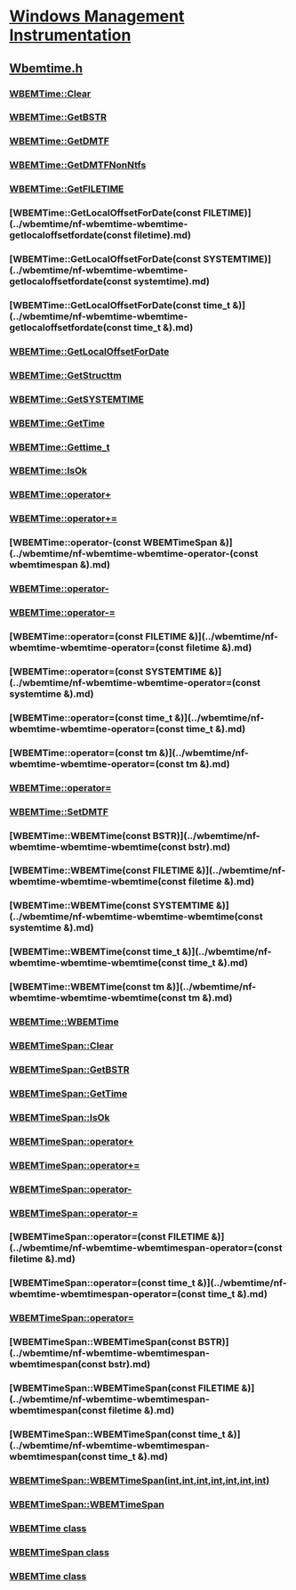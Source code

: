 # [Windows Management Instrumentation](../_wmi/index.md)
## [Wbemtime.h](index.md)
### [WBEMTime::Clear](../wbemtime/nf-wbemtime-wbemtime-clear.md)
### [WBEMTime::GetBSTR](../wbemtime/nf-wbemtime-wbemtime-getbstr.md)
### [WBEMTime::GetDMTF](../wbemtime/nf-wbemtime-wbemtime-getdmtf.md)
### [WBEMTime::GetDMTFNonNtfs](../wbemtime/nf-wbemtime-wbemtime-getdmtfnonntfs.md)
### [WBEMTime::GetFILETIME](../wbemtime/nf-wbemtime-wbemtime-getfiletime.md)
### [WBEMTime::GetLocalOffsetForDate(const FILETIME)](../wbemtime/nf-wbemtime-wbemtime-getlocaloffsetfordate(const filetime).md)
### [WBEMTime::GetLocalOffsetForDate(const SYSTEMTIME)](../wbemtime/nf-wbemtime-wbemtime-getlocaloffsetfordate(const systemtime).md)
### [WBEMTime::GetLocalOffsetForDate(const time_t &)](../wbemtime/nf-wbemtime-wbemtime-getlocaloffsetfordate(const time_t &).md)
### [WBEMTime::GetLocalOffsetForDate](../wbemtime/nf-wbemtime-wbemtime-getlocaloffsetfordate.md)
### [WBEMTime::GetStructtm](../wbemtime/nf-wbemtime-wbemtime-getstructtm.md)
### [WBEMTime::GetSYSTEMTIME](../wbemtime/nf-wbemtime-wbemtime-getsystemtime.md)
### [WBEMTime::GetTime](../wbemtime/nf-wbemtime-wbemtime-gettime.md)
### [WBEMTime::Gettime_t](../wbemtime/nf-wbemtime-wbemtime-gettime_t.md)
### [WBEMTime::IsOk](../wbemtime/nf-wbemtime-wbemtime-isok.md)
### [WBEMTime::operator+](../wbemtime/nf-wbemtime-wbemtime-operator+.md)
### [WBEMTime::operator+=](../wbemtime/nf-wbemtime-wbemtime-operator+=.md)
### [WBEMTime::operator-(const WBEMTimeSpan &)](../wbemtime/nf-wbemtime-wbemtime-operator-(const wbemtimespan &).md)
### [WBEMTime::operator-](../wbemtime/nf-wbemtime-wbemtime-operator-.md)
### [WBEMTime::operator-=](../wbemtime/nf-wbemtime-wbemtime-operator-=.md)
### [WBEMTime::operator=(const FILETIME &)](../wbemtime/nf-wbemtime-wbemtime-operator=(const filetime &).md)
### [WBEMTime::operator=(const SYSTEMTIME &)](../wbemtime/nf-wbemtime-wbemtime-operator=(const systemtime &).md)
### [WBEMTime::operator=(const time_t &)](../wbemtime/nf-wbemtime-wbemtime-operator=(const time_t &).md)
### [WBEMTime::operator=(const tm &)](../wbemtime/nf-wbemtime-wbemtime-operator=(const tm &).md)
### [WBEMTime::operator=](../wbemtime/nf-wbemtime-wbemtime-operator=.md)
### [WBEMTime::SetDMTF](../wbemtime/nf-wbemtime-wbemtime-setdmtf.md)
### [WBEMTime::WBEMTime(const BSTR)](../wbemtime/nf-wbemtime-wbemtime-wbemtime(const bstr).md)
### [WBEMTime::WBEMTime(const FILETIME &)](../wbemtime/nf-wbemtime-wbemtime-wbemtime(const filetime &).md)
### [WBEMTime::WBEMTime(const SYSTEMTIME &)](../wbemtime/nf-wbemtime-wbemtime-wbemtime(const systemtime &).md)
### [WBEMTime::WBEMTime(const time_t &)](../wbemtime/nf-wbemtime-wbemtime-wbemtime(const time_t &).md)
### [WBEMTime::WBEMTime(const tm &)](../wbemtime/nf-wbemtime-wbemtime-wbemtime(const tm &).md)
### [WBEMTime::WBEMTime](../wbemtime/nf-wbemtime-wbemtime-wbemtime.md)
### [WBEMTimeSpan::Clear](../wbemtime/nf-wbemtime-wbemtimespan-clear.md)
### [WBEMTimeSpan::GetBSTR](../wbemtime/nf-wbemtime-wbemtimespan-getbstr.md)
### [WBEMTimeSpan::GetTime](../wbemtime/nf-wbemtime-wbemtimespan-gettime.md)
### [WBEMTimeSpan::IsOk](../wbemtime/nf-wbemtime-wbemtimespan-isok.md)
### [WBEMTimeSpan::operator+](../wbemtime/nf-wbemtime-wbemtimespan-operator+.md)
### [WBEMTimeSpan::operator+=](../wbemtime/nf-wbemtime-wbemtimespan-operator+=.md)
### [WBEMTimeSpan::operator-](../wbemtime/nf-wbemtime-wbemtimespan-operator-.md)
### [WBEMTimeSpan::operator-=](../wbemtime/nf-wbemtime-wbemtimespan-operator-=.md)
### [WBEMTimeSpan::operator=(const FILETIME &)](../wbemtime/nf-wbemtime-wbemtimespan-operator=(const filetime &).md)
### [WBEMTimeSpan::operator=(const time_t &)](../wbemtime/nf-wbemtime-wbemtimespan-operator=(const time_t &).md)
### [WBEMTimeSpan::operator=](../wbemtime/nf-wbemtime-wbemtimespan-operator=.md)
### [WBEMTimeSpan::WBEMTimeSpan(const BSTR)](../wbemtime/nf-wbemtime-wbemtimespan-wbemtimespan(const bstr).md)
### [WBEMTimeSpan::WBEMTimeSpan(const FILETIME &)](../wbemtime/nf-wbemtime-wbemtimespan-wbemtimespan(const filetime &).md)
### [WBEMTimeSpan::WBEMTimeSpan(const time_t &)](../wbemtime/nf-wbemtime-wbemtimespan-wbemtimespan(const time_t &).md)
### [WBEMTimeSpan::WBEMTimeSpan(int,int,int,int,int,int,int)](../wbemtime/nf-wbemtime-wbemtimespan-wbemtimespan(int,int,int,int,int,int,int).md)
### [WBEMTimeSpan::WBEMTimeSpan](../wbemtime/nf-wbemtime-wbemtimespan-wbemtimespan.md)
### [WBEMTime class](../wbemtime/nl-wbemtime-wbemtime.md)
### [WBEMTimeSpan class](../wbemtime/nl-wbemtime-wbemtimespan.md)
### [WBEMTime class](../wbemtime/nl-wbemtime-wbemtime~r1.md)
